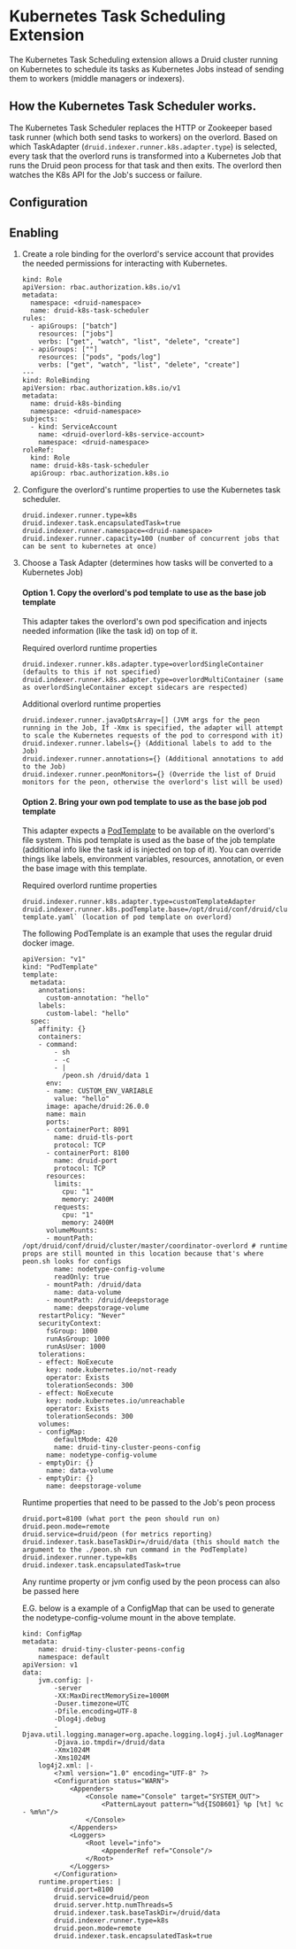 <!--
  ~ Licensed to the Apache Software Foundation (ASF) under one
  ~ or more contributor license agreements.  See the NOTICE file
  ~ distributed with this work for additional information
  ~ regarding copyright ownership.  The ASF licenses this file
  ~ to you under the Apache License, Version 2.0 (the
  ~ "License"); you may not use this file except in compliance
  ~ with the License.  You may obtain a copy of the License at
  ~
  ~   http://www.apache.org/licenses/LICENSE-2.0
  ~
  ~ Unless required by applicable law or agreed to in writing,
  ~ software distributed under the License is distributed on an
  ~ "AS IS" BASIS, WITHOUT WARRANTIES OR CONDITIONS OF ANY
  ~ KIND, either express or implied.  See the License for the
  ~ specific language governing permissions and limitations
  ~ under the License.
  -->

# Kubernetes Task Scheduling Extension
The Kubernetes Task Scheduling extension allows a Druid cluster running on Kubernetes to schedule
its tasks as Kubernetes Jobs instead of sending them to workers (middle managers or indexers).

## How the Kubernetes Task Scheduler works.
The Kubernetes Task Scheduler replaces the HTTP or Zookeeper based task runner (which both send tasks to workers) on the overlord.
Based on which TaskAdapter (`druid.indexer.runner.k8s.adapter.type`) is selected, every task that the overlord runs is transformed into a Kubernetes Job that runs 
the Druid peon process for that task and then exits. The overlord then watches the K8s API for the Job's success or failure.

## Configuration

## Enabling
1. Create a role binding for the overlord's service account that provides the needed permissions for interacting with Kubernetes.
    ```
    kind: Role
    apiVersion: rbac.authorization.k8s.io/v1
    metadata:
      namespace: <druid-namespace>
      name: druid-k8s-task-scheduler
    rules:
      - apiGroups: ["batch"]
        resources: ["jobs"]
        verbs: ["get", "watch", "list", "delete", "create"]
      - apiGroups: [""]
        resources: ["pods", "pods/log"]
        verbs: ["get", "watch", "list", "delete", "create"]
    ---
    kind: RoleBinding
    apiVersion: rbac.authorization.k8s.io/v1
    metadata:
      name: druid-k8s-binding
      namespace: <druid-namespace>
    subjects:
      - kind: ServiceAccount
        name: <druid-overlord-k8s-service-account>
        namespace: <druid-namespace>
    roleRef:
      kind: Role
      name: druid-k8s-task-scheduler
      apiGroup: rbac.authorization.k8s.io
    ```

2. Configure the overlord's runtime properties to use the Kubernetes task scheduler.
    ```
    druid.indexer.runner.type=k8s
    druid.indexer.task.encapsulatedTask=true
    druid.indexer.runner.namespace=<druid-namespace>
    druid.indexer.runner.capacity=100 (number of concurrent jobs that can be sent to kubernetes at once)
    ```

3. Choose a Task Adapter (determines how tasks will be converted to a Kubernetes Job)
    #### Option 1. Copy the overlord's pod template to use as the base job template
    This adapter takes the overlord's own pod specification and injects needed information (like the task id) on top of it.

    Required overlord runtime properties 
    ```
    druid.indexer.runner.k8s.adapter.type=overlordSingleContainer (defaults to this if not specified)
    druid.indexer.runner.k8s.adapter.type=overlordMultiContainer (same as overlordSingleContainer except sidecars are respected)
    ```
    Additional overlord runtime properties
    ```
    druid.indexer.runner.javaOptsArray=[] (JVM args for the peon running in the Job, If -Xmx is specified, the adapter will attempt to scale the Kubernetes requests of the pod to correspond with it)
    druid.indexer.runner.labels={} (Additional labels to add to the Job)
    druid.indexer.runner.annotations={} (Additional annotations to add to the Job)
    druid.indexer.runner.peonMonitors={} (Override the list of Druid monitors for the peon, otherwise the overlord's list will be used)
    ```

    #### Option 2. Bring your own pod template to use as the base job pod template
    This adapter expects a [PodTemplate](https://kubernetes.io/docs/concepts/workloads/pods/#pod-templates) to be available on the overlord's file system.
    This pod template is used as the base of the job template (additional info like the task id is injected on top of it).
    You can override things like labels, environment variables, resources, annotation, or even the base image with this template.

    Required overlord runtime properties
    ```
    druid.indexer.runner.k8s.adapter.type=customTemplateAdapter
    druid.indexer.runner.k8s.podTemplate.base=/opt/druid/conf/druid/cluster/pod-template.yaml` (location of pod template on overlord)
    ```

    The following PodTemplate is an example that uses the regular druid docker image.
    ```
    apiVersion: "v1"
    kind: "PodTemplate"
    template:
      metadata:
        annotations:
          custom-annotation: "hello"
        labels:
          custom-label: "hello"
      spec:
        affinity: {}
        containers:
        - command:
            - sh
            - -c
            - |
              /peon.sh /druid/data 1
          env:
          - name: CUSTOM_ENV_VARIABLE
            value: "hello"
          image: apache/druid:26.0.0
          name: main
          ports:
          - containerPort: 8091
            name: druid-tls-port
            protocol: TCP
          - containerPort: 8100
            name: druid-port
            protocol: TCP
          resources:
            limits:
              cpu: "1"
              memory: 2400M
            requests:
              cpu: "1"
              memory: 2400M
          volumeMounts:
          - mountPath: /opt/druid/conf/druid/cluster/master/coordinator-overlord # runtime props are still mounted in this location because that's where peon.sh looks for configs
            name: nodetype-config-volume
            readOnly: true
          - mountPath: /druid/data
            name: data-volume
          - mountPath: /druid/deepstorage
            name: deepstorage-volume
        restartPolicy: "Never"
        securityContext:
          fsGroup: 1000
          runAsGroup: 1000
          runAsUser: 1000
        tolerations:
        - effect: NoExecute
          key: node.kubernetes.io/not-ready
          operator: Exists
          tolerationSeconds: 300
        - effect: NoExecute
          key: node.kubernetes.io/unreachable
          operator: Exists
          tolerationSeconds: 300
        volumes:
        - configMap:
            defaultMode: 420
            name: druid-tiny-cluster-peons-config
          name: nodetype-config-volume
        - emptyDir: {}
          name: data-volume
        - emptyDir: {}
          name: deepstorage-volume
    ```
    
    Runtime properties that need to be passed to the Job's peon process
    
    ```
    druid.port=8100 (what port the peon should run on)
    druid.peon.mode=remote
    druid.service=druid/peon (for metrics reporting)
    druid.indexer.task.baseTaskDir=/druid/data (this should match the argument to the ./peon.sh run command in the PodTemplate)
    druid.indexer.runner.type=k8s
    druid.indexer.task.encapsulatedTask=true
    ```

    Any runtime property or jvm config used by the peon process can also be passed here

    E.G. below is a example of a ConfigMap that can be used to generate the nodetype-config-volume mount in the above template.
    ```
    kind: ConfigMap
    metadata:
        name: druid-tiny-cluster-peons-config
        namespace: default
    apiVersion: v1
    data:
        jvm.config: |-
            -server
            -XX:MaxDirectMemorySize=1000M
            -Duser.timezone=UTC
            -Dfile.encoding=UTF-8
            -Dlog4j.debug
            -Djava.util.logging.manager=org.apache.logging.log4j.jul.LogManager
            -Djava.io.tmpdir=/druid/data
            -Xmx1024M
            -Xms1024M
        log4j2.xml: |-
            <?xml version="1.0" encoding="UTF-8" ?>
            <Configuration status="WARN">
                <Appenders>
                    <Console name="Console" target="SYSTEM_OUT">
                        <PatternLayout pattern="%d{ISO8601} %p [%t] %c - %m%n"/>
                    </Console>
                </Appenders>
                <Loggers>
                    <Root level="info">
                        <AppenderRef ref="Console"/>
                    </Root>
                </Loggers>
            </Configuration>
        runtime.properties: |
            druid.port=8100
            druid.service=druid/peon
            druid.server.http.numThreads=5
            druid.indexer.task.baseTaskDir=/druid/data
            druid.indexer.runner.type=k8s
            druid.peon.mode=remote
            druid.indexer.task.encapsulatedTask=true
    ```

